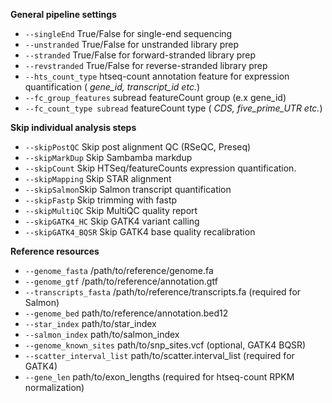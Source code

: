 **General pipeline settings**
* `--singleEnd` True/False for single-end sequencing
* `--unstranded` True/False for unstranded library prep
* `--stranded` True/False for forward-stranded library prep
* `--revstranded` True/False for reverse-stranded library prep
* `--hts_count_type` htseq-count annotation feature for expression quantification (<em> gene_id, transcript_id etc.</em>)
* `--fc_group_features` subread featureCount group (e.x gene_id)
* `--fc_count_type subread` featureCount type (<em> CDS, five_prime_UTR etc.</em>)

**Skip individual analysis steps**

* `--skipPostQC` Skip post alignment QC (RSeQC, Preseq)
* `--skipMarkDup` Skip Sambamba markdup
* `--skipCount` Skip HTSeq/featureCounts expression quantification.
* `--skipMapping` Skip STAR alignment
* `--skipSalmon`Skip Salmon transcript quantification
* `--skipFastp` Skip trimming with fastp
* `--skipMultiQC` Skip MultiQC quality report
* `--skipGATK4_HC` Skip GATK4 variant calling
* `--skipGATK4_BQSR` Skip GATK4 base quality recalibration

**Reference resources**

* `--genome_fasta` /path/to/reference/genome.fa
* `--genome_gtf` /path/to/reference/annotation.gtf
* `--transcripts_fasta` /path/to/reference/transcripts.fa (required for Salmon)
* `--genome_bed` path/to/reference/annotation.bed12 
* `--star_index` path/to/star_index 
* `--salmon_index` path/to/salmon_index  
* `--genome_known_sites` path/to/snp_sites.vcf (optional, GATK4 BQSR) 
* `--scatter_interval_list` path/to/scatter.interval_list (required for GATK4) 
* `--gene_len` path/to/exon_lengths (required for htseq-count RPKM normalization) 
